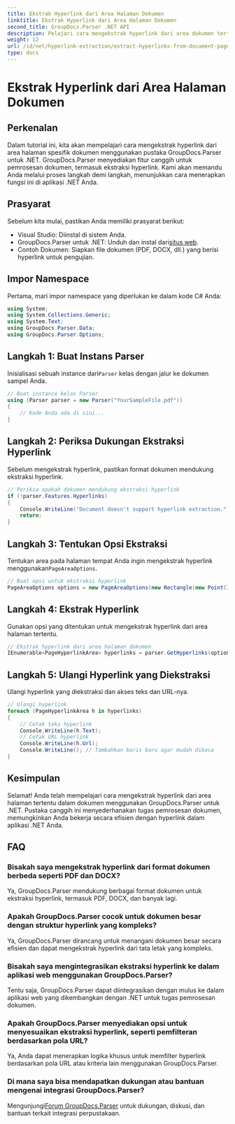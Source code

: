 ```yaml
---
title: Ekstrak Hyperlink dari Area Halaman Dokumen
linktitle: Ekstrak Hyperlink dari Area Halaman Dokumen
second_title: GroupDocs.Parser .NET API
description: Pelajari cara mengekstrak hyperlink dari area dokumen tertentu menggunakan GroupDocs.Parser untuk .NET. Tingkatkan kemampuan pemrosesan dokumen Anda.
weight: 12
url: /id/net/hyperlink-extraction/extract-hyperlinks-from-document-page-area/
type: docs
---
```

# Ekstrak Hyperlink dari Area Halaman Dokumen

## Perkenalan
Dalam tutorial ini, kita akan mempelajari cara mengekstrak hyperlink dari area halaman spesifik dokumen menggunakan pustaka GroupDocs.Parser untuk .NET. GroupDocs.Parser menyediakan fitur canggih untuk pemrosesan dokumen, termasuk ekstraksi hyperlink. Kami akan memandu Anda melalui proses langkah demi langkah, menunjukkan cara menerapkan fungsi ini di aplikasi .NET Anda.
## Prasyarat
Sebelum kita mulai, pastikan Anda memiliki prasyarat berikut:
- Visual Studio: Diinstal di sistem Anda.
- GroupDocs.Parser untuk .NET: Unduh dan instal dari[situs web](https://releases.groupdocs.com/parser/net/).
- Contoh Dokumen: Siapkan file dokumen (PDF, DOCX, dll.) yang berisi hyperlink untuk pengujian.

## Impor Namespace
Pertama, mari impor namespace yang diperlukan ke dalam kode C# Anda:
```csharp
using System;
using System.Collections.Generic;
using System.Text;
using GroupDocs.Parser.Data;
using GroupDocs.Parser.Options;
```
## Langkah 1: Buat Instans Parser
 Inisialisasi sebuah instance dari`Parser` kelas dengan jalur ke dokumen sampel Anda.
```csharp
// Buat instance kelas Parser
using (Parser parser = new Parser("YourSampleFile.pdf"))
{
    // Kode Anda ada di sini...
}
```
## Langkah 2: Periksa Dukungan Ekstraksi Hyperlink
Sebelum mengekstrak hyperlink, pastikan format dokumen mendukung ekstraksi hyperlink.
```csharp
// Periksa apakah dokumen mendukung ekstraksi hyperlink
if (!parser.Features.Hyperlinks)
{
    Console.WriteLine("Document doesn't support hyperlink extraction.");
    return;
}
```
## Langkah 3: Tentukan Opsi Ekstraksi
 Tentukan area pada halaman tempat Anda ingin mengekstrak hyperlink menggunakan`PageAreaOptions`.
```csharp
// Buat opsi untuk ekstraksi hyperlink
PageAreaOptions options = new PageAreaOptions(new Rectangle(new Point(380, 90), new Size(150, 50)));
```
## Langkah 4: Ekstrak Hyperlink
Gunakan opsi yang ditentukan untuk mengekstrak hyperlink dari area halaman tertentu.
```csharp
// Ekstrak hyperlink dari area halaman dokumen
IEnumerable<PageHyperlinkArea> hyperlinks = parser.GetHyperlinks(options);
```
## Langkah 5: Ulangi Hyperlink yang Diekstraksi
Ulangi hyperlink yang diekstraksi dan akses teks dan URL-nya.
```csharp
// Ulangi hyperlink
foreach (PageHyperlinkArea h in hyperlinks)
{
    // Cetak teks hyperlink
    Console.WriteLine(h.Text);
    // Cetak URL hyperlink
    Console.WriteLine(h.Url);
    Console.WriteLine(); // Tambahkan baris baru agar mudah dibaca
}
```

## Kesimpulan
Selamat! Anda telah mempelajari cara mengekstrak hyperlink dari area halaman tertentu dalam dokumen menggunakan GroupDocs.Parser untuk .NET. Pustaka canggih ini menyederhanakan tugas pemrosesan dokumen, memungkinkan Anda bekerja secara efisien dengan hyperlink dalam aplikasi .NET Anda.

## FAQ
### Bisakah saya mengekstrak hyperlink dari format dokumen berbeda seperti PDF dan DOCX?
Ya, GroupDocs.Parser mendukung berbagai format dokumen untuk ekstraksi hyperlink, termasuk PDF, DOCX, dan banyak lagi.
### Apakah GroupDocs.Parser cocok untuk dokumen besar dengan struktur hyperlink yang kompleks?
Ya, GroupDocs.Parser dirancang untuk menangani dokumen besar secara efisien dan dapat mengekstrak hyperlink dari tata letak yang kompleks.
### Bisakah saya mengintegrasikan ekstraksi hyperlink ke dalam aplikasi web menggunakan GroupDocs.Parser?
Tentu saja, GroupDocs.Parser dapat diintegrasikan dengan mulus ke dalam aplikasi web yang dikembangkan dengan .NET untuk tugas pemrosesan dokumen.
### Apakah GroupDocs.Parser menyediakan opsi untuk menyesuaikan ekstraksi hyperlink, seperti pemfilteran berdasarkan pola URL?
Ya, Anda dapat menerapkan logika khusus untuk memfilter hyperlink berdasarkan pola URL atau kriteria lain menggunakan GroupDocs.Parser.
### Di mana saya bisa mendapatkan dukungan atau bantuan mengenai integrasi GroupDocs.Parser?
 Mengunjungi[Forum GroupDocs.Parser](https://forum.groupdocs.com/c/parser/17) untuk dukungan, diskusi, dan bantuan terkait integrasi perpustakaan.